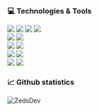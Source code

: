<h3>💻 Technologies & Tools</h3>
<div>
  <img src="https://img.shields.io/badge/Language-PHP 8-informational?style=flat&logo=php&logoColor=white&color=4F5B93"/>
  <img src="https://img.shields.io/badge/Framework-Symfony 6-informational?style=flat&logo=symfony&logoColor=white&color=2f2f2f"/>
  <img src="https://img.shields.io/badge/Framework-Laravel-informational?style=flat&logo=laravel&logoColor=white&color=f9322c"/>
  <img src="https://img.shields.io/badge/Framework-Wordpress-informational?style=flat&logo=wordpress&logoColor=white&color=003c56"/>
</div>
<div>
  <img src="https://img.shields.io/badge/Language-Ruby-informational?style=flat&logo=ruby&logoColor=white&color=CC342D"/>
  <img src="https://img.shields.io/badge/Language-Ruby%20on%20Rails-informational?style=flat&logo=rubyonrails&logoColor=white&color=CC342D"/>
</div>
<div>
  <img src="https://img.shields.io/badge/Language-Typescript-informational?style=flat&logo=typescript&logoColor=white&color=3178c6"/>
  <img src="https://img.shields.io/badge/Framework-Angular-informational?style=flat&logo=angular&logoColor=white&color=0d47a1"/>
</div>
<div>
  <img src="https://img.shields.io/badge/Tools-Docker-informational?style=flat&logo=docker&logoColor=white&color=0d47a1"/>
  <img src="https://img.shields.io/badge/Tools-Git-informational?style=flat&logo=git&logoColor=white"/>
</div>
<div>
<img src="https://img.shields.io/badge/OS-Linux-informational?style=flat&logo=linux&logoColor=white&color=2971FF"/>
<img src="https://img.shields.io/badge/OS-Windows-informational?style=flat&logo=windows&logoColor=white&color=2971FF"/>

</div>

<h3>📈 Github statistics</h3>
<img src="https://github-readme-stats.vercel.app/api?username=zedsdev&show_icons=true&theme=gotham" alt="ZedsDev" />
